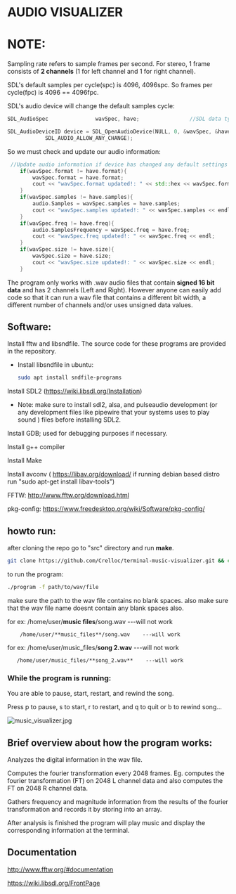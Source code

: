 # AUDIO VISUALIZER

# NOTE: 
Sampling rate refers to sample frames per second. For stereo, 1 frame consists of **2 channels** (1 for left channel and 1 for right channel).

SDL's default samples per cycle(spc) is 4096, 4096spc. So frames per cycle(fpc) is 4096 == 4096fpc.

SDL's audio device will change the default samples cycle:

```c++
SDL_AudioSpec               wavSpec, have;                //SDL data type to analyze WAV file.

SDL_AudioDeviceID device = SDL_OpenAudioDevice(NULL, 0, &wavSpec, &have,
            SDL_AUDIO_ALLOW_ANY_CHANGE);
```
So we must check and update our audio information:

```c++
 //Update audio information if device has changed any default settings
    if(wavSpec.format != have.format){
		wavSpec.format = have.format;
        cout << "wavSpec.format updated!: " << std::hex << wavSpec.format << endl;
    }
    if(wavSpec.samples != have.samples){
		audio.Samples = wavSpec.samples = have.samples;
        cout << "wavSpec.samples updated!: " << wavSpec.samples << endl;
    }
    if(wavSpec.freq != have.freq){
		audio.SamplesFrequency = wavSpec.freq = have.freq;
        cout << "wavSpec.freq updated!: " << wavSpec.freq << endl;
    }
    if(wavSpec.size != have.size){
        wavSpec.size = have.size;
        cout << "wavSpec.size updated!: " << wavSpec.size << endl;
    }
```

The program only works with .wav audio files that contain **signed 16 bit data** and has 2 channels (Left and Right).  However anyone can easily add code so that it can run a wav file that contains a different bit width, a different number of channels and/or uses unsigned data values. 

 
## Software:
Install fftw and libsndfile.  The source code for these programs are provided in the repository.
- Install libsndfile in ubuntu:
  ```bash
  sudo apt install sndfile-programs
  ```

Install SDL2 (https://wiki.libsdl.org/Installation)
- Note: make sure to install sdl2, alsa, and pulseaudio development (or any development files like pipewire that your systems uses to play sound ) files before installing SDL2.

Install GDB; used for debugging purposes if necessary.

Install g++ compiler

Install Make

Install avconv ( https://libav.org/download/  if running debian based distro run "sudo apt-get install libav-tools")

FFTW: http://www.fftw.org/download.html

pkg-config: https://www.freedesktop.org/wiki/Software/pkg-config/

## howto run:

after cloning the repo go to "src" directory and run **make**.

```bash
git clone https://github.com/Crelloc/terminal-music-visualizer.git && cd terminal-music-visualizer && make
```

to run the program:
```bash
./program -f path/to/wav/file
```
make sure the path to the wav file contains no blank spaces. 
also make sure that the wav file name doesnt contain any blank spaces also.

for ex: /home/user/**music files**/song.wav    ---will not work

        /home/user/**music_files**/song.wav    ---will work

for ex: /home/user/music_files/**song 2.wav**    ---will not work
       
       /home/user/music_files/**song_2.wav**    ---will work

### While the program is running:

You are able to pause, start, restart, and rewind the song. 

Press p to pause, s to start, r to restart, and q to quit or b <sec> to rewind song...

![music_visualizer.jpg](https://bitbucket.org/repo/zbG9rd/images/3398881550-music_visualizer.jpg)

## Brief overview about how the program works:

Analyzes the digital information in the wav file.

Computes the fourier transformation every 2048 frames. Eg. computes the fourier transformation (FT) on 2048 L channel data and also computes the FT on 2048 R channel data.

Gathers frequency and magnitude information from the results of the fourier transformation and records it by storing into an array.

After analysis is finished the program will play music and display the corresponding information at the terminal.

## Documentation
http://www.fftw.org/#documentation

https://wiki.libsdl.org/FrontPage
